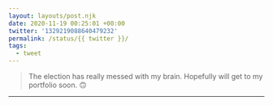 ```yaml
---
layout: layouts/post.njk
date: 2020-11-19 00:25:01 +00:00
twitter: '1329219088640479232'
permalink: /status/{{ twitter }}/
tags: 
  - tweet
---
```


> The election has really messed with my brain. Hopefully will get to my portfolio soon. 🙃

---

